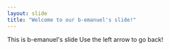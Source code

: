 ```yaml
---
layout: slide
title: "Welcome to our b-emanuel's slide!"
---
```

This is b-emanuel's slide
Use the left arrow to go back!
